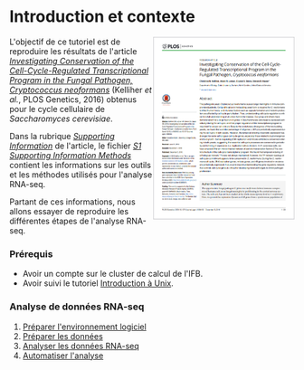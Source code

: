 # Introduction et contexte

<img align="right" width="250px" 
    src="img/plos_genetics_2016.png"
    alt="Snapshot of the 2016 PLOS Genetics paper">

L'objectif de ce tutoriel est de reproduire les résultats de l'article [*Investigating Conservation of the Cell-Cycle-Regulated Transcriptional Program in the Fungal Pathogen, Cryptococcus neoformans*](https://journals.plos.org/plosgenetics/article?id=10.1371/journal.pgen.1006453) (Kelliher *et al.*, PLOS Genetics, 2016) obtenus pour le cycle cellulaire de *Saccharomyces cerevisiae*.

Dans la rubrique [*Supporting Information*](https://journals.plos.org/plosgenetics/article?id=10.1371/journal.pgen.1006453#sec011) de l'article, le fichier [*S1 Supporting Information Methods*](https://doi.org/10.1371/journal.pgen.1006453.s001) contient les informations sur les outils et les méthodes utilisés pour l'analyse RNA-seq.

Partant de ces informations, nous allons essayer de reproduire les différentes étapes de l'analyse RNA-seq.

### Prérequis

- Avoir un compte sur le cluster de calcul de l'IFB.
- Avoir suivi le tutoriel [Introduction à Unix](../tutorial_1/tutorial.md).

### Analyse de données RNA-seq

1. [Préparer l'environnement logiciel](1_env_logiciel_module.md)
1. [Préparer les données](2_donnees.md)
1. [Analyser les données RNA-seq](3_analyse.md)
1. [Automatiser l'analyse](4_automatiser.md)